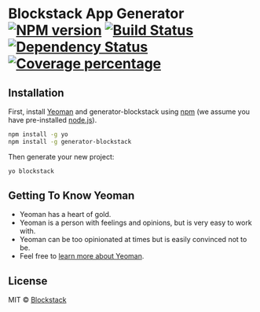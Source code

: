 # Blockstack App Generator [![NPM version][npm-image]][npm-url] [![Build Status][travis-image]][travis-url] [![Dependency Status][daviddm-image]][daviddm-url] [![Coverage percentage][coveralls-image]][coveralls-url]
> 

## Installation

First, install [Yeoman](http://yeoman.io) and generator-blockstack using [npm](https://www.npmjs.com/) (we assume you have pre-installed [node.js](https://nodejs.org/)).

```bash
npm install -g yo
npm install -g generator-blockstack
```

Then generate your new project:

```bash
yo blockstack
```

## Getting To Know Yeoman

 * Yeoman has a heart of gold.
 * Yeoman is a person with feelings and opinions, but is very easy to work with.
 * Yeoman can be too opinionated at times but is easily convinced not to be.
 * Feel free to [learn more about Yeoman](http://yeoman.io/).

## License

MIT © [Blockstack](https://blockstack.com)


[npm-image]: https://badge.fury.io/js/generator-blockstack.svg
[npm-url]: https://npmjs.org/package/generator-blockstack
[travis-image]: https://travis-ci.org//generator-blockstack.svg?branch=master
[travis-url]: https://travis-ci.org//generator-blockstack
[daviddm-image]: https://david-dm.org//generator-blockstack.svg?theme=shields.io
[daviddm-url]: https://david-dm.org//generator-blockstack
[coveralls-image]: https://coveralls.io/repos//generator-blockstack/badge.svg
[coveralls-url]: https://coveralls.io/r//generator-blockstack

